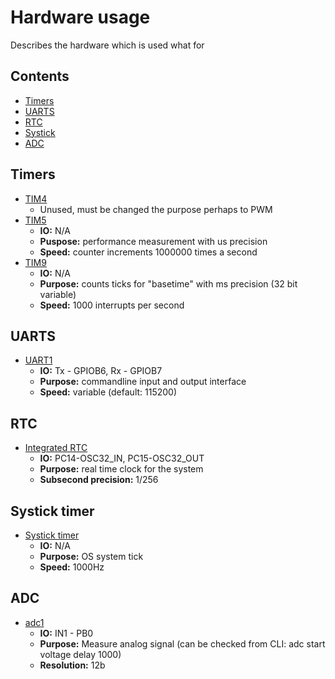 # Hardware usage
Describes the hardware which is used what for

## Contents
- [Timers](#timers)
- [UARTS](#uarts)
- [RTC](#rtc)
- [Systick](#systick-timer)
- [ADC](#adc)

## Timers<div name="timers"/>
- [TIM4](./Debugging/Src/performance.c)
     - Unused, must be changed the purpose perhaps to PWM
- [TIM5](./Debugging/Src/performance.c)
     - **IO:** N/A
     - **Puspose:** performance measurement with us precision
     - **Speed:** counter increments 1000000 times a second
- [TIM9](./Wrappers/Src/mw_timebase.c)
     - **IO:** N/A
     - **Purpose:** counts ticks for "basetime" with ms precision (32 bit variable)
     - **Speed:** 1000 interrupts per second

## UARTS<div id="uarts"/>
- [UART1](./Wrappers/Src/mw_uart1.c)
    - **IO:** Tx - GPIOB6, Rx - GPIOB7
    - **Purpose:** commandline input and output interface
    - **Speed:** variable (default: 115200)

## RTC<div id="rtc"/>
- [Integrated RTC](./Wrappers/Src/mw_rtc.c)
    - **IO:** PC14-OSC32_IN, PC15-OSC32_OUT
    - **Purpose:** real time clock for the system
    - **Subsecond precision:** 1/256

## Systick timer<div id="systick-timer"/>
- [Systick timer](./Core/Inc/FreeRTOSConfig.h)
    - **IO:** N/A
    - **Purpose:** OS system tick
    - **Speed:** 1000Hz

## ADC<div id="adc"/>
- [adc1](./Wrappers/Src/mw_adc.c)
    - **IO:** IN1 - PB0
    - **Purpose:** Measure analog signal (can be checked from CLI: adc start voltage delay 1000)
    - **Resolution:** 12b
